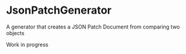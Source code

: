 # JsonPatchGenerator
A generator that creates a JSON Patch Document from comparing two objects

Work in progress
